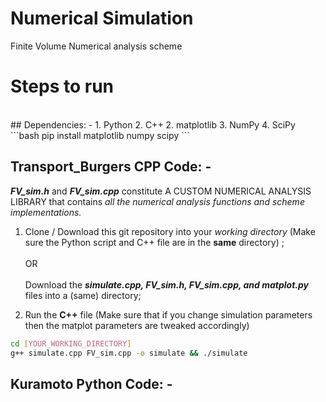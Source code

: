 # Numerical Simulation
Finite Volume Numerical analysis scheme <br>

# Steps to run
<br>
## Dependencies: -
1. Python
2. C++ 
2. matplotlib
3. NumPy
4. SciPy
```bash
pip install matplotlib numpy scipy
```

## Transport_Burgers CPP Code: -
***FV_sim.h*** and ***FV_sim.cpp*** constitute A CUSTOM NUMERICAL ANALYSIS LIBRARY that contains _all the numerical analysis functions and scheme implementations._   
  1. Clone / Download this git repository into your _working directory_ (Make sure the Python script and C++ file are in the **same** directory) ; <br><br> OR <br><br> Download the _**simulate.cpp, FV_sim.h, FV_sim.cpp, and matplot.py**_ files into a (same) directory;
    
  2. Run the **C++** file (Make sure that if you change simulation parameters then the matplot parameters are tweaked accordingly)

```bash
cd [YOUR_WORKING_DIRECTORY]
g++ simulate.cpp FV_sim.cpp -o simulate && ./simulate
```

## Kuramoto Python Code: -

